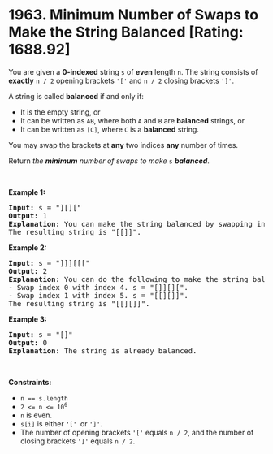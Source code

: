 # 1963. Minimum Number of Swaps to Make the String Balanced [Rating: 1688.92]

<p>You are given a <strong>0-indexed</strong> string <code>s</code> of <strong>even</strong> length <code>n</code>. The string consists of <strong>exactly</strong> <code>n / 2</code> opening brackets <code>&#39;[&#39;</code> and <code>n / 2</code> closing brackets <code>&#39;]&#39;</code>.</p>

<p>A string is called <strong>balanced</strong> if and only if:</p>

<ul>
	<li>It is the empty string, or</li>
	<li>It can be written as <code>AB</code>, where both <code>A</code> and <code>B</code> are <strong>balanced</strong> strings, or</li>
	<li>It can be written as <code>[C]</code>, where <code>C</code> is a <strong>balanced</strong> string.</li>
</ul>

<p>You may swap the brackets at <strong>any</strong> two indices <strong>any</strong> number of times.</p>

<p>Return <em>the <strong>minimum</strong> number of swaps to make </em><code>s</code> <em><strong>balanced</strong></em>.</p>

<p>&nbsp;</p>
<p><strong class="example">Example 1:</strong></p>

<pre>
<strong>Input:</strong> s = &quot;][][&quot;
<strong>Output:</strong> 1
<strong>Explanation:</strong> You can make the string balanced by swapping index 0 with index 3.
The resulting string is &quot;[[]]&quot;.
</pre>

<p><strong class="example">Example 2:</strong></p>

<pre>
<strong>Input:</strong> s = &quot;]]][[[&quot;
<strong>Output:</strong> 2
<strong>Explanation:</strong> You can do the following to make the string balanced:
- Swap index 0 with index 4. s = &quot;[]][][&quot;.
- Swap index 1 with index 5. s = &quot;[[][]]&quot;.
The resulting string is &quot;[[][]]&quot;.
</pre>

<p><strong class="example">Example 3:</strong></p>

<pre>
<strong>Input:</strong> s = &quot;[]&quot;
<strong>Output:</strong> 0
<strong>Explanation:</strong> The string is already balanced.
</pre>

<p>&nbsp;</p>
<p><strong>Constraints:</strong></p>

<ul>
	<li><code>n == s.length</code></li>
	<li><code>2 &lt;= n &lt;= 10<sup>6</sup></code></li>
	<li><code>n</code> is even.</li>
	<li><code>s[i]</code> is either <code>&#39;[&#39; </code>or <code>&#39;]&#39;</code>.</li>
	<li>The number of opening brackets <code>&#39;[&#39;</code> equals <code>n / 2</code>, and the number of closing brackets <code>&#39;]&#39;</code> equals <code>n / 2</code>.</li>
</ul>
